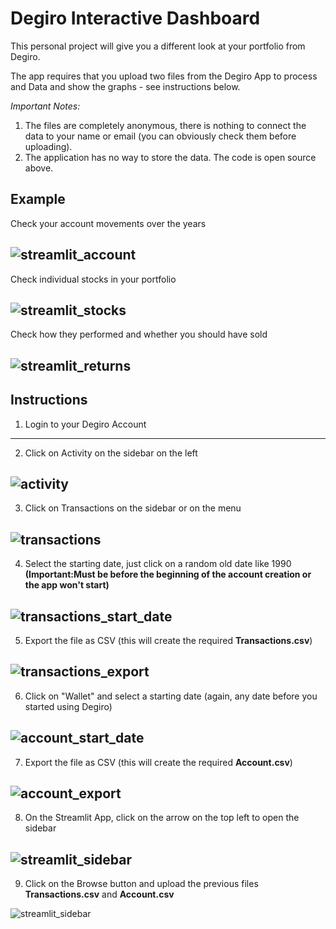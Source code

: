 # Degiro Interactive Dashboard

This personal project will give you a different look at your portfolio from Degiro.

The app requires that you upload two files from the Degiro App to process and Data and show the graphs - see instructions below.

*Important Notes:*
1. The files are completely anonymous, there is nothing to connect the data to your name or email (you can obviously check them before uploading).
2. The application has no way to store the data. The code is open source above.

## Example

Check your account movements over the years

![](https://github.com/KassiusKlay/degiro/blob/master/img/streamlit_account.png "streamlit_account")
---

Check individual stocks in your portfolio

![](https://github.com/KassiusKlay/degiro/blob/master/img/streamlit_stocks.png "streamlit_stocks")
---

Check how they performed and whether you should have sold

![](https://github.com/KassiusKlay/degiro/blob/master/img/streamlit_returns.png "streamlit_returns")
---

## Instructions

1. Login to your Degiro Account
---
2. Click on Activity on the sidebar on the left

![](https://github.com/KassiusKlay/degiro/blob/master/img/activity.png "activity")
---
3. Click on Transactions on the sidebar or on the menu
 
![](https://github.com/KassiusKlay/degiro/blob/master/img/transactions.png "transactions")
---
4. Select the starting date, just click on a random old date like 1990 **(Important:Must be before the beginning of the account creation or the app won't start)**
 
![](https://github.com/KassiusKlay/degiro/blob/master/img/transactions_start_date.png "transactions_start_date")
---
5. Export the file as CSV (this will create the required **Transactions.csv**)
 
![](https://github.com/KassiusKlay/degiro/blob/master/img/transactions_export.png "transactions_export")
---
6. Click on "Wallet" and select a starting date (again, any date before you started using Degiro)
 
![](https://github.com/KassiusKlay/degiro/blob/master/img/account_start_date.png "account_start_date")
---
7. Export the file as CSV (this will create the required **Account.csv**)
 
![](https://github.com/KassiusKlay/degiro/blob/master/img/account_export.png "account_export")
---
8. On the Streamlit App, click on the arrow on the top left to open the sidebar
 
![](https://github.com/KassiusKlay/degiro/blob/master/img/streamlit_sidebar.png "streamlit_sidebar")
---
9. Click on the Browse button and upload the previous files **Transactions.csv** and **Account.csv**
 
![](https://github.com/KassiusKlay/degiro/blob/master/img/streamlit_upload.png "streamlit_sidebar")


